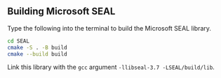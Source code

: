 ## Building Microsoft SEAL

Type the following into the terminal to build the Microsoft SEAL library.

```Bash
cd SEAL
cmake -S . -B build
cmake --build build
```

Link this library with the `gcc` argument `-llibseal-3.7 -LSEAL/build/lib`.
